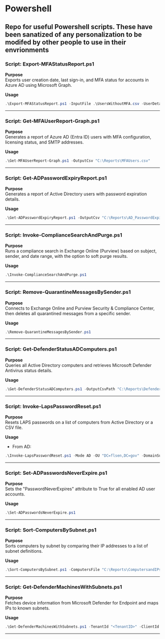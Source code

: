 # Powershell
Repo for useful Powershell scripts. These have been sanatized of any personalization to be modifed by other people to use in their envrionments
----------------------------------------------------------------------------
### Script: Export-MFAStatusReport.ps1

**Purpose**  
Exports user creation date, last sign-in, and MFA status for accounts in Azure AD using Microsoft Graph.

**Usage**  
```powershell
.\Export-MFAStatusReport.ps1 -InputFile .\UsersWithoutMFA.csv -UserDetailsOut .\UserDetails.csv -MFAReportOut .\MFAStatus.csv
```
-----------------------------------------------------------------------
### Script: Get-MFAUserReport-Graph.ps1

**Purpose**  
Generates a report of Azure AD (Entra ID) users with MFA configuration, licensing status, and SMTP addresses.  

**Usage**  
```powershell
.\Get-MFAUserReport-Graph.ps1 -OutputCsv "C:\Reports\MFAUsers.csv"
```
--------------------------------------------------------------------------
### Script: Get-ADPasswordExpiryReport.ps1

**Purpose**  
Generates a report of Active Directory users with password expiration details.  

**Usage**  
```powershell
.\Get-ADPasswordExpiryReport.ps1 -OutputCsv "C:\Reports\AD_PasswordExpiryReport.csv"
```
--------------------------------------------------------------------------------
### Script: Invoke-ComplianceSearchAndPurge.ps1

**Purpose**  
Runs a compliance search in Exchange Online (Purview) based on subject, sender, and date range, with the option to soft purge results.

**Usage**  
```powershell
.\Invoke-ComplianceSearchAndPurge.ps1
```
------------------------------------------------------------------------------------
### Script: Remove-QuarantineMessagesBySender.ps1

**Purpose**  
Connects to Exchange Online and Purview Security & Compliance Center, then deletes all quarantined messages from a specific sender.

**Usage**  
```powershell
.\Remove-QuarantineMessagesBySender.ps1
```
----------------------------------------------------------------------------------------
### Script: Get-DefenderStatusADComputers.ps1

**Purpose**  
Queries all Active Directory computers and retrieves Microsoft Defender Antivirus status details.

**Usage**  
```powershell
.\Get-DefenderStatusADComputers.ps1 -OutputCsvPath "C:\Reports\DefenderStatus.csv"
```
---------------------------------------------------------------------------------------------
### Script: Invoke-LapsPasswordReset.ps1

**Purpose**  
Resets LAPS passwords on a list of computers from Active Directory or a CSV file.  

**Usage**  
- From AD:  
```powershell
.\Invoke-LapsPasswordReset.ps1 -Mode AD -OU "DC=flsen,DC=gov" -DomainSuffix "flsen.gov" -OutputCsvPath "C:\Reports\laps_reset_results.csv"
```
------------------------------------------------------------------------------------------------
### Script: Set-ADPasswordsNeverExpire.ps1

**Purpose**  
Sets the "PasswordNeverExpires" attribute to True for all enabled AD user accounts.

**Usage**  
```powershell
.\Set-ADPasswordsNeverExpire.ps1
```
--------------------------------------------------------------------------------------------------
### Script: Sort-ComputersBySubnet.ps1

**Purpose**  
Sorts computers by subnet by comparing their IP addresses to a list of subnet definitions.  

**Usage**  
```powershell
.\Sort-ComputersBySubnet.ps1 -ComputersFile "C:\Reports\ComputersandIPs.csv" -SubnetsFile "C:\Reports\Subnets.csv" -OutputFile "C:\Reports\SortedComputers.csv"
```
-------------------------------------------------------------------------------------------------------------------------------------
### Script: Get-DefenderMachinesWithSubnets.ps1

**Purpose**  
Fetches device information from Microsoft Defender for Endpoint and maps IPs to known subnets.

**Usage**  
```powershell
.\Get-DefenderMachinesWithSubnets.ps1 -TenantId "<TenantID>" -ClientId "<ClientID>" -ClientSecret "<Secret>" -OutputCsvPath "C:\Reports\ComputerNamesAndIPsWithSubnets.csv"
```
---------------------------------------------------------------------------------------------------------

